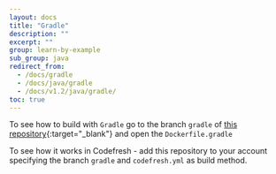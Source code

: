 ```yaml
---
layout: docs
title: "Gradle"
description: ""
excerpt: ""
group: learn-by-example
sub_group: java
redirect_from:
  - /docs/gradle
  - /docs/java/gradle
  - /docs/v1.2/java/gradle/
toc: true
---
```

To see how to build with `Gradle` go to the branch `gradle` of [this repository](https://github.com/codefreshdemo/cf-example-java-hello-world/tree/gradle){:target="_blank"} and open the `Dockerfile.gradle`
 
To see how it works in Codefresh - add this repository to your account specifying the branch `gradle` and `codefresh.yml` as build method.
